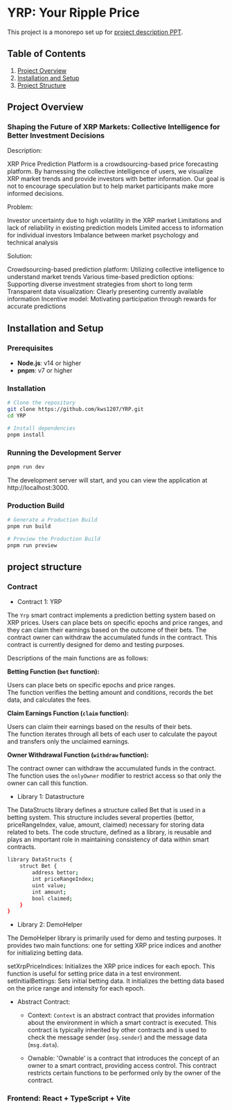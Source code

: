 # YRP: Your Ripple Price 

This project is a monorepo set up for [project description PPT](). 

## Table of Contents

1. [Project Overview](#project-overview)
2. [Installation and Setup](#installation-and-setup)
3. [Project Structure](#project-structure)


## Project Overview

### Shaping the Future of XRP Markets: Collective Intelligence for Better Investment Decisions 

Description:

XRP Price Prediction Platform is a crowdsourcing-based price forecasting platform. By harnessing the collective intelligence of users, we visualize XRP market trends and provide investors with better information. Our goal is not to encourage speculation but to help market participants make more informed decisions.

Problem:

Investor uncertainty due to high volatility in the XRP market
Limitations and lack of reliability in existing prediction models
Limited access to information for individual investors
Imbalance between market psychology and technical analysis

Solution:

Crowdsourcing-based prediction platform: Utilizing collective intelligence to understand market trends
Various time-based prediction options: Supporting diverse investment strategies from short to long term
Transparent data visualization: Clearly presenting currently available information
Incentive model: Motivating participation through rewards for accurate predictions

## Installation and Setup

### Prerequisites

- **Node.js**: v14 or higher
- **pnpm**: v7 or higher

### Installation

```bash
# Clone the repository
git clone https://github.com/kws1207/YRP.git
cd YRP

# Install dependencies
pnpm install
```

### Running the Development Server

```bash
pnpm run dev
```
The development server will start, and you can view the application at http://localhost:3000.

### Production Build

```bash
# Generate a Production Build
pnpm run build

# Preview the Production Build
pnpm run preview
```

## project structure

### Contract

- Contract 1: YRP

The `Yrp` smart contract implements a prediction betting system based on XRP prices. Users can place bets on specific epochs and price ranges, and they can claim their earnings based on the outcome of their bets. The contract owner can withdraw the accumulated funds in the contract. This contract is currently designed for demo and testing purposes.

Descriptions of the main functions are as follows:

**Betting Function (`bet` function):**

  Users can place bets on specific epochs and price ranges.  
  The function verifies the betting amount and conditions, records the bet data, and calculates the fees.

**Claim Earnings Function (`claim` function):**

  Users can claim their earnings based on the results of their bets.  
  The function iterates through all bets of each user to calculate the payout and transfers only the unclaimed earnings.

**Owner Withdrawal Function (`withdraw` function):**

  The contract owner can withdraw the accumulated funds in the contract.  
  The function uses the `onlyOwner` modifier to restrict access so that only the owner can call this function.


- Library 1: Datastructure

The DataStructs library defines a structure called Bet that is used in a betting system. This structure includes several properties (bettor, priceRangeIndex, value, amount, claimed) necessary for storing data related to bets. The code structure, defined as a library, is reusable and plays an important role in maintaining consistency of data within smart contracts.

```bash
library DataStructs {
    struct Bet {
        address bettor;
        int priceRangeIndex;
        uint value;
        int amount;
        bool claimed;
    }
}
```

- Library 2: DemoHelper

The DemoHelper library is primarily used for demo and testing purposes. It provides two main functions: one for setting XRP price indices and another for initializing betting data.

setXrpPriceIndices: Initializes the XRP price indices for each epoch. This function is useful for setting price data in a test environment.
setInitialBettings: Sets initial betting data. It initializes the betting data based on the price range and intensity for each epoch.

- Abstract Contract:

  - Context:
  `Context` is an abstract contract that provides information about the environment in which a smart contract is executed. This contract is typically inherited by other contracts and is used to check the message sender (`msg.sender`) and the message data (`msg.data`).

  - Ownable: 
'Ownable' is a contract that introduces the concept of an owner to a smart contract, providing access control. This contract restricts certain functions to be performed only by the owner of the contract.


### Frontend: React + TypeScript + Vite











